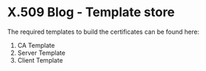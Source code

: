 # X.509 Blog - Template store
The required templates to build the certificates can be found here:
1. CA Template
2. Server Template
3. Client Template
